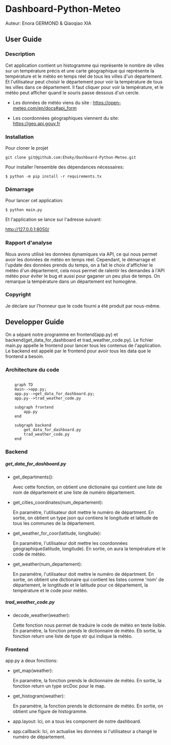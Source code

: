 # Dashboard-Python-Meteo
Auteur: Enora GERMOND & Qiaoqiao XIA

## User Guide

### Description

Cet application contient un histogramme qui représente le nombre de villes sur un température précis et une carte géographique qui représente la température et le météo en temps réel de tous les villes d'un departement.
Et l'utilisateur peut choisir le département pour voir la température de tous les villes dans ce département. Il faut cliquer pour voir la température, et le météo peut afficher quand le souris passe dessous d'un cercle.

- Les données de météo viens du site :
https://open-meteo.com/en/docs#api_form

- Les coordonnées géographiques viennent du site: https://geo.api.gouv.fr

### Installation

Pour cloner le projet 

``git clone git@github.com:Ehoky/Dashboard-Python-Meteo.git``

Pour installer l’ensemble des dépendances nécessaires:

``$ python -m pip install -r requirements.tx``

### Démarrage 

Pour lancer cet application:

``$ python main.py``

Et l'application se lance sur l'adresse suivant:

http://127.0.0.1:8050/


### Rapport d'analyse

Nous avons utilisé les données dynamiques via API, ce qui nous permet avoir les données de météo en temps réel. 
Cependant, le démarrage et l'update des données prends du temps, on a fait le choix d'affichier le météo d'un département, cela nous permet de ralentir les demandes à l'API météo pour éviter le bug et aussi pour gaganer un peu plus de temps.
On remarque la température dans un département est homogène. 

### Copyright

Je déclare sur l’honneur que le code fourni a été produit par nous-même.



## Developper Guide
On a séparé notre programme en frontend(app.py) et backend(get_data_for_dashboard et trad_weather_code.py).
Le fichier main.py appelle le frontend pour lancer tous les contenus de l'application. 
Le backend est appelé par le frontend pour avoir tous les data que le frontend a besoin. 


### Architecture du code
```mermaid 

    graph TD
    main-->app.py;
    app.py-->get_data_for_dashboard.py;
    app.py-->trad_weather_code.py

    subgraph frontend
        app.py
    end

    subgraph backend
        get_data_for_dashboard.py
        trad_weather_code.py
    end
```

### Backend

##### get_data_for_dashboard.py

- get_departments():

    Avec cette fonction, on obtient une dictionaire qui contient une liste de nom de département et une liste de numéro département. 

- get_cities_coordinates(num_departement):

    En paramètre, l'utilisateur doit mettre le numéro de départment. 
    En sortie, on obtient un type json qui contiens le longitude et latitude de tous les communes de la département.

- get_weather_for_coor(latitude, longitude):

    En paramètre, l'utilisateur doit mettre les coordonnées géographique(latitude, longitude).
    En sortie, on aura la température et le code de météo. 

- get_weather(num_departement):

    En paramètre, l'utilisateur doit mettre le numéro de départment. 
    En sortie, on obtient une dictionaire qui contient les listes comme 'nom' de département, le longtitude et le latitude pour ce département, la température et le code pour météo. 



##### trad_weather_code.py

- decode_weather(weather):

    Cette fonction nous permet de traduire le code de météo en texte lisible. 
    En paramètre, la fonction prends le dictionnaire de météo.
    Eb sortie, la fonction return une liste de type str qui indique la météo.

### Frontend 

app.py a deux fonctions:

- get_map(weather):

    En paramètre, la fonction prends le dictionnaire de météo.
    En sortie, la fonction return un type srcDoc pour le map.

- get_histogram(weather):

    En paramètre, la fonction prends le dictionnaire de météo.
    En sortie, on obtient une figure de histogramme.

- app.layout:
    Ici, on a tous les component de notre dashboard.

- app.callback:
    Ici, on actualise les données si l'utilisateur a changé le numéro de département. 

